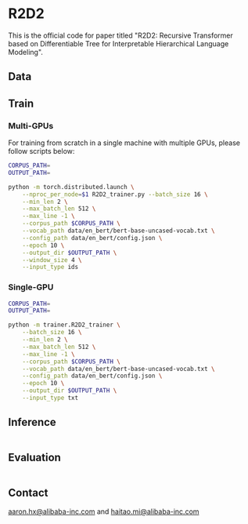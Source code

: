 # R2D2 

This is the official code for paper titled "R2D2: Recursive Transformer based on Differentiable Tree for Interpretable Hierarchical Language Modeling".

## Data

## Train

### Multi-GPUs

For training from scratch in a single machine with multiple GPUs, please follow scripts below:

```bash
CORPUS_PATH=
OUTPUT_PATH=

python -m torch.distributed.launch \
    --nproc_per_node=$1 R2D2_trainer.py --batch_size 16 \
    --min_len 2 \
    --max_batch_len 512 \
    --max_line -1 \
    --corpus_path $CORPUS_PATH \
    --vocab_path data/en_bert/bert-base-uncased-vocab.txt \
    --config_path data/en_bert/config.json \
    --epoch 10 \
    --output_dir $OUTPUT_PATH \
    --window_size 4 \
    --input_type ids
```

### Single-GPU

```bash
CORPUS_PATH=
OUTPUT_PATH=

python -m trainer.R2D2_trainer \
    --batch_size 16 \
    --min_len 2 \
    --max_batch_len 512 \
    --max_line -1 \
    --corpus_path $CORPUS_PATH \
    --vocab_path data/en_bert/bert-base-uncased-vocab.txt \
    --config_path data/en_bert/config.json \
    --epoch 10 \
    --output_dir $OUTPUT_PATH \
    --input_type txt
```

## Inference

```bash

```

## Evaluation

```bash

```
## Contact 

aaron.hx@alibaba-inc.com and haitao.mi@alibaba-inc.com
